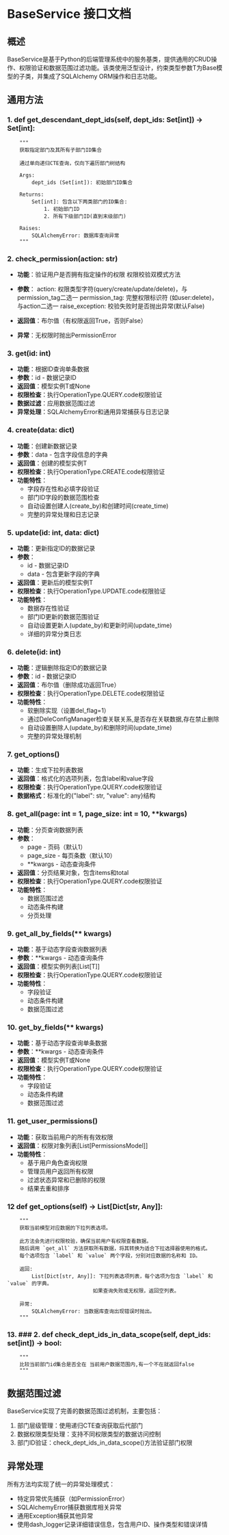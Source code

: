 # BaseService 接口文档

## 概述
BaseService是基于Python的后端管理系统中的服务基类，提供通用的CRUD操作、权限验证和数据范围过滤功能。该类使用泛型设计，约束类型参数T为Base模型的子类，并集成了SQLAlchemy ORM操作和日志功能。

## 通用方法

### 1. def get_descendant_dept_ids(self, dept_ids: Set[int]) -> Set[int]:
        """
        获取指定部门及其所有子部门ID集合

        通过单向递归CTE查询，仅向下遍历部门树结构

        Args:
            dept_ids (Set[int]): 初始部门ID集合

        Returns:
            Set[int]: 包含以下两类部门的ID集合:
                1. 初始部门ID
                2. 所有下级部门ID(直到末级部门)

        Raises:
            SQLAlchemyError: 数据库查询异常
        """

  
### 2. check_permission(action: str)
- **功能**：验证用户是否拥有指定操作的权限  权限校验双模式方法
- **参数**： action: 权限类型字符(query/create/update/delete)，与permission_tag二选一
            permission_tag: 完整权限标识符 (如user:delete)，与action二选一
            raise_exception: 校验失败时是否抛出异常(默认False)

- **返回值**：布尔值（有权限返回True，否则False）
- **异常**：无权限时抛出PermissionError


### 3. get(id: int)
- **功能**：根据ID查询单条数据
- **参数**：id - 数据记录ID
- **返回值**：模型实例T或None
- **权限检查**：执行OperationType.QUERY.code权限验证
- **数据过滤**：应用数据范围过滤
- **异常处理**：SQLAlchemyError和通用异常捕获与日志记录

### 4. create(data: dict)
- **功能**：创建新数据记录
- **参数**：data - 包含字段信息的字典
- **返回值**：创建的模型实例T
- **权限检查**：执行OperationType.CREATE.code权限验证
- **功能特性**：
  - 字段存在性和必填字段验证
  - 部门ID字段的数据范围检查
  - 自动设置创建人(create_by)和创建时间(create_time)
  - 完整的异常处理和日志记录

### 5. update(id: int, data: dict)
- **功能**：更新指定ID的数据记录
- **参数**：
  - id - 数据记录ID
  - data - 包含更新字段的字典
- **返回值**：更新后的模型实例T
- **权限检查**：执行OperationType.UPDATE.code权限验证
- **功能特性**：
  - 数据存在性验证
  - 部门ID更新的数据范围验证
  - 自动设置更新人(update_by)和更新时间(update_time)
  - 详细的异常分类日志

### 6. delete(id: int)
- **功能**：逻辑删除指定ID的数据记录
- **参数**：id - 数据记录ID
- **返回值**：布尔值（删除成功返回True）
- **权限检查**：执行OperationType.DELETE.code权限验证
- **功能特性**：
  - 软删除实现（设置del_flag=1）
  - 通过DeleConfigManager检查关联关系,是否存在关联数据,存在禁止删除
  - 自动设置删除人(update_by)和删除时间(update_time)
  - 完整的异常处理机制

### 7. get_options()
- **功能**：生成下拉列表数据
- **返回值**：格式化的选项列表，包含label和value字段
- **权限检查**：执行OperationType.QUERY.code权限验证
- **数据格式**：标准化的{"label": str, "value": any}结构

### 8. get_all(page: int = 1, page_size: int = 10, **kwargs)
- **功能**：分页查询数据列表
- **参数**：
  - page - 页码（默认1）
  - page_size - 每页条数（默认10）
  - **kwargs - 动态查询条件
- **返回值**：分页结果对象，包含items和total
- **权限检查**：执行OperationType.QUERY.code权限验证
- **功能特性**：
  - 数据范围过滤
  - 动态条件构建
  - 分页处理

### 9. get_all_by_fields(** kwargs)
- **功能**：基于动态字段查询数据列表
- **参数**：**kwargs - 动态查询条件
- **返回值**：模型实例列表[List[T]]
- **权限检查**：执行OperationType.QUERY.code权限验证
- **功能特性**：
  - 字段验证
  - 动态条件构建
  - 数据范围过滤

### 10. get_by_fields(** kwargs)
- **功能**：基于动态字段查询单条数据
- **参数**：**kwargs - 动态查询条件
- **返回值**：模型实例T或None
- **权限检查**：执行OperationType.QUERY.code权限验证
- **功能特性**：
  - 字段验证
  - 动态条件构建
  - 数据范围过滤

### 11. get_user_permissions()
- **功能**：获取当前用户的所有有效权限
- **返回值**：权限对象列表[List[PermissionsModel]]
- **功能特性**：
  - 基于用户角色查询权限
  - 管理员用户返回所有权限
  - 过滤状态异常和已删除的权限
  - 结果去重和排序


### 12 def get_options(self) -> List[Dict[str, Any]]:
        """
        获取当前模型对应数据的下拉列表选项。

        此方法会先进行权限校验，确保当前用户有权限查看数据。
        随后调用 `get_all` 方法获取所有数据，将其转换为适合下拉选择器使用的格式。
        每个选项包含 `label` 和 `value` 两个字段，分别对应数据的名称和 ID。

        返回:
            List[Dict[str, Any]]: 下拉列表选项列表，每个选项为包含 `label` 和 `value` 的字典。
                                如果查询失败或无权限，返回空列表。

        异常:
            SQLAlchemyError: 当数据库查询出现错误时抛出。
        """
### 13. ### 2. def check_dept_ids_in_data_scope(self, dept_ids: set[int]) -> bool:
        """
        比较当前部门id集合是否全在 当前用户数据范围内,有一个不在就返回false
        """


## 数据范围过滤
BaseService实现了完善的数据范围过滤机制，主要包括：
1. 部门层级管理：使用递归CTE查询获取后代部门
2. 数据权限类型处理：支持不同权限类型的数据访问控制
3. 部门ID验证：check_dept_ids_in_data_scope()方法验证部门权限

## 异常处理
所有方法均实现了统一的异常处理模式：
- 特定异常优先捕获（如PermissionError）
- SQLAlchemyError捕获数据库相关异常
- 通用Exception捕获其他异常
- 使用dash_logger记录详细错误信息，包含用户ID、操作类型和错误详情